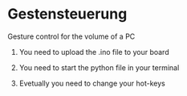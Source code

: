 # Gestensteuerung
Gesture control for the volume of a PC

1. You need to upload the .ino file to your board

2. You need to start the python file in your terminal

3. Evetually you need to change your hot-keys

